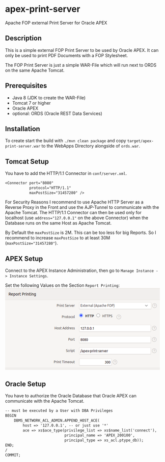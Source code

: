 # apex-print-server
Apache FOP external Print Server for Oracle APEX

## Description
This is a simple external FOP Print Server to be used by Oracle APEX.
It can only be used to print PDF Documents with a FOP Stylesheet.

The FOP Print Server is just a simple WAR-File which will run
next to ORDS on the same Apache Tomcat.

## Prerequisites
* Java 8 (JDK to create the WAR-File)
* Tomcat 7 or higher
* Oracle APEX
* optional: ORDS (Oracle REST Data Services)

## Installation
To create start the build with `./mvn clean package` and copy 
`target/apex-print-server.war` to the WebApps Directory alongside of `ords.war`.

## Tomcat Setup
You have to add the HTTP/1.1 Connector in `conf/server.xml`.
```
<Connector port="8080" 
           protocol="HTTP/1.1"
           maxPostSize="31457280" />
```
For Security Reasons I recommend to use Apache HTTP Server as a Reverse Proxy in the
Front and use the AJP-Tunnel to communicate with the Apache Tomcat.
The HTTP/1.1 Connector can then be used only for localhost (use `address="127.0.0.1"`
on the above Connector) when the Database runs on the same Host as Apache Tomcat.

By Default the `maxPostSize` is 2M. This can be too less for big Reports.
So I recommend to increase `maxPostSize` to at least 30M (`maxPostSize="31457280"`).

## APEX Setup
Connect to the APEX Instance Administration, then go to `Manage Instance -> Instance Settings`.

Set the following Values on the Section `Report Printing`:
![Report Printing Settings](report_printing_settings.png)

## Oracle Setup
You have to authorize the Oracle Database that Oracle APEX can communicate with the
Apache Tomcat.

```
-- must be executed by a User with DBA Privileges
BEGIN
    DBMS_NETWORK_ACL_ADMIN.APPEND_HOST_ACE(
        host => '127.0.0.1', -- or just use '*'
        ace => xs$ace_type(privilege_list => xs$name_list('connect'),
                           principal_name => 'APEX_200100',
                           principal_type => xs_acl.ptype_db));
END;
/
COMMIT;
```
